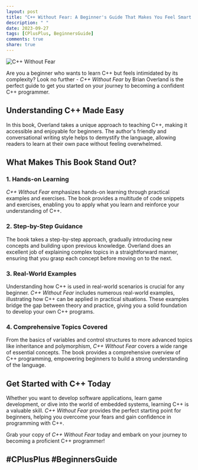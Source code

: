 ```yaml
---
layout: post
title: "C++ Without Fear: A Beginner's Guide That Makes You Feel Smart by Brian Overland"
description: " "
date: 2023-09-27
tags: [CPlusPlus, BeginnersGuide]
comments: true
share: true
---
```


![C++ Without Fear](https://example.com/cplusplus_without_fear_image.jpg)

Are you a beginner who wants to learn C++ but feels intimidated by its complexity? Look no further - *C++ Without Fear* by Brian Overland is the perfect guide to get you started on your journey to becoming a confident C++ programmer.

## Understanding C++ Made Easy

In this book, Overland takes a unique approach to teaching C++, making it accessible and enjoyable for beginners. The author's friendly and conversational writing style helps to demystify the language, allowing readers to learn at their own pace without feeling overwhelmed.

## What Makes This Book Stand Out?

### 1. Hands-on Learning
*C++ Without Fear* emphasizes hands-on learning through practical examples and exercises. The book provides a multitude of code snippets and exercises, enabling you to apply what you learn and reinforce your understanding of C++.

### 2. Step-by-Step Guidance
The book takes a step-by-step approach, gradually introducing new concepts and building upon previous knowledge. Overland does an excellent job of explaining complex topics in a straightforward manner, ensuring that you grasp each concept before moving on to the next.

### 3. Real-World Examples
Understanding how C++ is used in real-world scenarios is crucial for any beginner. *C++ Without Fear* includes numerous real-world examples, illustrating how C++ can be applied in practical situations. These examples bridge the gap between theory and practice, giving you a solid foundation to develop your own C++ programs.

### 4. Comprehensive Topics Covered
From the basics of variables and control structures to more advanced topics like inheritance and polymorphism, *C++ Without Fear* covers a wide range of essential concepts. The book provides a comprehensive overview of C++ programming, empowering beginners to build a strong understanding of the language.

## Get Started with C++ Today

Whether you want to develop software applications, learn game development, or dive into the world of embedded systems, learning C++ is a valuable skill. *C++ Without Fear* provides the perfect starting point for beginners, helping you overcome your fears and gain confidence in programming with C++.

Grab your copy of *C++ Without Fear* today and embark on your journey to becoming a proficient C++ programmer!

## #CPlusPlus #BeginnersGuide